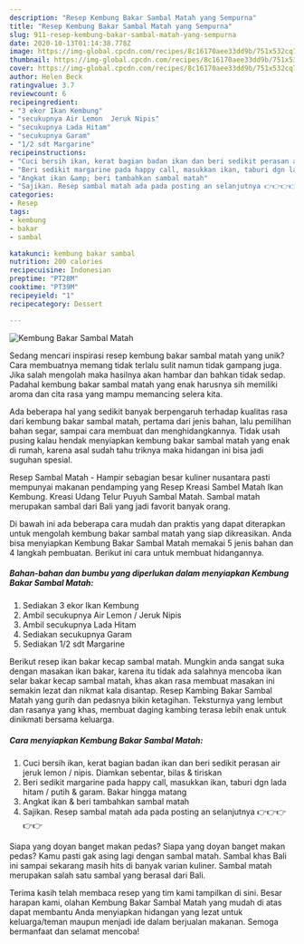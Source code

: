 ```yaml
---
description: "Resep Kembung Bakar Sambal Matah yang Sempurna"
title: "Resep Kembung Bakar Sambal Matah yang Sempurna"
slug: 911-resep-kembung-bakar-sambal-matah-yang-sempurna
date: 2020-10-13T01:14:38.778Z
image: https://img-global.cpcdn.com/recipes/8c16170aee33dd9b/751x532cq70/kembung-bakar-sambal-matah-foto-resep-utama.jpg
thumbnail: https://img-global.cpcdn.com/recipes/8c16170aee33dd9b/751x532cq70/kembung-bakar-sambal-matah-foto-resep-utama.jpg
cover: https://img-global.cpcdn.com/recipes/8c16170aee33dd9b/751x532cq70/kembung-bakar-sambal-matah-foto-resep-utama.jpg
author: Helen Beck
ratingvalue: 3.7
reviewcount: 6
recipeingredient:
- "3 ekor Ikan Kembung"
- "secukupnya Air Lemon  Jeruk Nipis"
- "secukupnya Lada Hitam"
- "secukupnya Garam"
- "1/2 sdt Margarine"
recipeinstructions:
- "Cuci bersih ikan, kerat bagian badan ikan dan beri sedikit perasan air jeruk lemon / nipis. Diamkan sebentar, bilas &amp; tiriskan"
- "Beri sedikit margarine pada happy call, masukkan ikan, taburi dgn lada hitam / putih &amp; garam. Bakar hingga matang"
- "Angkat ikan &amp; beri tambahkan sambal matah"
- "Sajikan. Resep sambal matah ada pada posting an selanjutnya 👉👉👉👉👉"
categories:
- Resep
tags:
- kembung
- bakar
- sambal

katakunci: kembung bakar sambal 
nutrition: 200 calories
recipecuisine: Indonesian
preptime: "PT28M"
cooktime: "PT39M"
recipeyield: "1"
recipecategory: Dessert

---
```



![Kembung Bakar Sambal Matah](https://img-global.cpcdn.com/recipes/8c16170aee33dd9b/751x532cq70/kembung-bakar-sambal-matah-foto-resep-utama.jpg)

Sedang mencari inspirasi resep kembung bakar sambal matah yang unik? Cara membuatnya memang tidak terlalu sulit namun tidak gampang juga. Jika salah mengolah maka hasilnya akan hambar dan bahkan tidak sedap. Padahal kembung bakar sambal matah yang enak harusnya sih memiliki aroma dan cita rasa yang mampu memancing selera kita.

Ada beberapa hal yang sedikit banyak berpengaruh terhadap kualitas rasa dari kembung bakar sambal matah, pertama dari jenis bahan, lalu pemilihan bahan segar, sampai cara membuat dan menghidangkannya. Tidak usah pusing kalau hendak menyiapkan kembung bakar sambal matah yang enak di rumah, karena asal sudah tahu triknya maka hidangan ini bisa jadi suguhan spesial.

Resep Sambal Matah - Hampir sebagian besar kuliner nusantara pasti mempunyai makanan pendamping yang Resep Kreasi Sambel Matah Ikan Kembung. Kreasi Udang Telur Puyuh Sambal Matah. Sambal matah merupakan sambal dari Bali yang jadi favorit banyak orang.


Di bawah ini ada beberapa cara mudah dan praktis yang dapat diterapkan untuk mengolah kembung bakar sambal matah yang siap dikreasikan. Anda bisa menyiapkan Kembung Bakar Sambal Matah memakai 5 jenis bahan dan 4 langkah pembuatan. Berikut ini cara untuk membuat hidangannya.

<!--inarticleads1-->

##### Bahan-bahan dan bumbu yang diperlukan dalam menyiapkan Kembung Bakar Sambal Matah:

1. Sediakan 3 ekor Ikan Kembung
1. Ambil secukupnya Air Lemon / Jeruk Nipis
1. Ambil secukupnya Lada Hitam
1. Sediakan secukupnya Garam
1. Sediakan 1/2 sdt Margarine


Berikut resep ikan bakar kecap sambal matah. Mungkin anda sangat suka dengan masakan ikan bakar, karena itu tidak ada salahnya mencoba ikan selar bakar kecap sambal matah, khas akan rasa membuat masakan ini semakin lezat dan nikmat kala disantap. Resep Kambing Bakar Sambal Matah yang gurih dan pedasnya bikin ketagihan. Teksturnya yang lembut dan rasanya yang khas, membuat daging kambing terasa lebih enak untuk dinikmati bersama keluarga. 

<!--inarticleads2-->

##### Cara menyiapkan Kembung Bakar Sambal Matah:

1. Cuci bersih ikan, kerat bagian badan ikan dan beri sedikit perasan air jeruk lemon / nipis. Diamkan sebentar, bilas &amp; tiriskan
1. Beri sedikit margarine pada happy call, masukkan ikan, taburi dgn lada hitam / putih &amp; garam. Bakar hingga matang
1. Angkat ikan &amp; beri tambahkan sambal matah
1. Sajikan. Resep sambal matah ada pada posting an selanjutnya 👉👉👉👉👉


Siapa yang doyan banget makan pedas? Siapa yang doyan banget makan pedas? Kamu pasti gak asing lagi dengan sambal matah. Sambal khas Bali ini sampai sekarang masih hits di banyak varian kuliner. Sambal matah merupakan salah satu sambal yang berasal dari Bali. 

Terima kasih telah membaca resep yang tim kami tampilkan di sini. Besar harapan kami, olahan Kembung Bakar Sambal Matah yang mudah di atas dapat membantu Anda menyiapkan hidangan yang lezat untuk keluarga/teman maupun menjadi ide dalam berjualan makanan. Semoga bermanfaat dan selamat mencoba!
